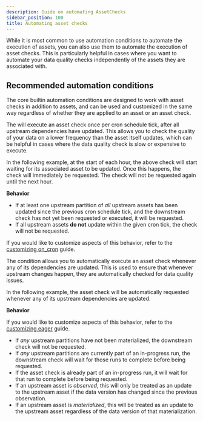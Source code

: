 ```yaml
---
description: Guide on automating AssetChecks
sidebar_position: 100
title: Automating asset checks
---
```


While it is most common to use automation conditions to automate the execution of assets, you can also use them to automate the execution of asset checks. This is particularly helpful in cases where you want to automate your data quality checks independently of the assets they are associated with.

## Recommended automation conditions

The core builtin automation conditions are designed to work with asset checks in addition to assets, and can be used and customized in the same way regardless of whether they are applied to an asset or an asset check.

<Tabs>
  <TabItem value="on_cron" label="on_cron" default>

The <PyObject section="assets" module="dagster" object="AutomationCondition.on_cron" /> will execute an asset check once per cron schedule tick, after all upstream dependencies have updated. This allows you to check the quality of your data on a lower frequency than the asset itself updates, which can be helpful in cases where the data quality check is slow or expensive to execute.

In the following example, at the start of each hour, the above check will start waiting for its associated asset to be updated. Once this happens, the check will immediately be requested. The check will not be requested again until the next hour.

<CodeExample path="docs_snippets/docs_snippets/concepts/declarative_automation/on_cron/basic_check.py" />

**Behavior**

- If at least one upstream partition of _all_ upstream assets has been updated since the previous cron schedule tick, and the downstream check has not yet been requested or executed, it will be requested.
- If all upstream assets **do not** update within the given cron tick, the check will not be requested.

If you would like to customize aspects of this behavior, refer to the [customizing on_cron](customizing-automation-conditions/customizing-on-cron-condition) guide.

</TabItem>

<TabItem value="eager" label="eager">

The <PyObject section="assets" module="dagster" object="AutomationCondition.eager" /> condition allows you to automatically execute an asset check whenever any of its dependencies are updated. This is used to ensure that whenever upstream changes happen, they are automatically checked for data quality issues.

In the following example, the asset check will be automatically requested whenever any of its upstream dependencies are updated.

<CodeExample path="docs_snippets/docs_snippets/concepts/declarative_automation/eager/basic_check.py" />

**Behavior**

If you would like to customize aspects of this behavior, refer to the [customizing eager](customizing-automation-conditions/customizing-eager-condition) guide.

- If _any_ upstream partitions have not been materialized, the downstream check will not be requested.
- If _any_ upstream partitions are currently part of an in-progress run, the downstream check will wait for those runs to complete before being requested.
- If the asset check is already part of an in-progress run, it will wait for that run to complete before being requested.
- If an upstream asset is _observed_, this will only be treated as an update to the upstream asset if the data version has changed since the previous observation.
- If an upstream asset is _materialized_, this will be treated as an update to the upstream asset regardless of the data version of that materialization.

</TabItem>
</Tabs>

